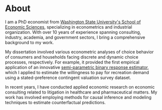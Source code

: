# About
I am a PhD economist from [Washington State University's School of Economic Sciences](https://ses.wsu.edu/), specializing in econometrics and industrial organization. With over 10 years of experience spanning consulting, industry, academia, and government sectors, I bring a comprehensive background to my work.

My dissertation involved various econometric analyses of choice behavior of consumers and households facing discrete and dynamic choice processes, respectively. For example, it provided the first empirical application of an innovative [semi-parametric binary response estimator](https://doi.org/10.1016/j.wre.2017.10.006), which I applied to estimate the willingness to pay for recreation demand using a stated-preference contingent valuation survey dataset. 

In recent years, I have conducted applied economic research on economic consulting related to litigation in healthcare and pharmaceutical matters. My work has involved employing methods for causal inference and modeling techniques to estimate counterfactual predictions.  
